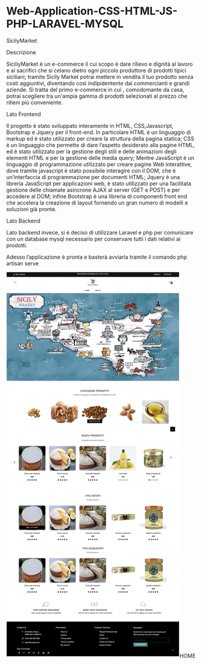 # Web-Application-CSS-HTML-JS-PHP-LARAVEL-MYSQL
SicilyMarket

Descrizione

SiciliyMarket è un e-commerce il cui scopo è dare rilievo e dignità al lavoro e ai sacrifici che si celano dietro ogni piccolo produttore di prodotti tipici siciliani; tramite Sicily Market potrai mettere in vendita il tuo prodotto senza costi aggiuntivi, diventando così indipidentente dai commercianti e grandi aziende. Si tratta del primo e-commerce in cui , comodomante da casa, potrai scegliere tra un'ampia gamma di prodotti selezionati al prezzo che ritieni più conveniente.

Lato Frontend

Il progetto è stato sviluppato interamente in HTML, CSS,Javascript, Bootstrap e Jquery per il front-end. In particolare HTML è un linguaggio di markup ed è stato utilizzato per creare la struttura della pagina statica; CSS è un linguaggio che permette di dare l’aspetto desiderato alla pagine HTML, ed è stato utilizzato per la gestione degli stili e delle animazioni degli elementi HTML e per la gestione delle media query; Mentre JavaScript è un linguaggio di programmazione utilizzato per creare pagine Web interattive, dove tramite javascript è stato possibile interagire con il DOM, che è un’interfaccia di programmazione per documenti HTML; Jquery è una libreria JavaScript per applicazioni web, è stato utilizzato per una facilitata gestione delle chiamate asincrone AJAX al server (GET e POST) e per accedere al DOM; infine Bootstrap è una libreria di componenti front end che accelera la creazione di layout fornendo un gran numero di modelli e soluzioni già pronte.

Lato Backend

Lato backend invece, si è deciso di utilizzare Laravel e php per comunicare con un database mysql necessario per conservare tutti i dati relativi ai prodotti.


  

Adesso l’applicazione è pronta e basterà avviarla tramite il comando php artisan serve



![HTML](https://github.com/ErBrontese/Image/blob/main/Pronte/home.png?raw=true)HOME
